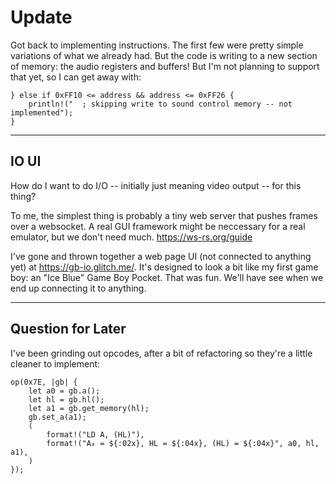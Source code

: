 # Update

Got back to implementing instructions. The first few were pretty simple variations of what we already had. But the code is writing to a new section of memory: the audio registers and buffers! But I'm not planning to support that yet, so I can get away with:

    } else if 0xFF10 <= address && address <= 0xFF26 {
        println!("  ; skipping write to sound control memory -- not implemented");
    }

---

## IO UI

How do I want to do I/O -- initially just meaning video output -- for this thing?

To me, the simplest thing is probably a tiny web server that pushes frames over a websocket. A real GUI framework might be neccessary for a real emulator, but we don't need much. <https://ws-rs.org/guide>

I've gone and thrown together a web page UI (not connected to anything yet) at https://gb-io.glitch.me/. It's designed to look a bit like my first game boy: an "Ice Blue" Game Boy Pocket. That was fun. We'll have see when we end up connecting it to anything.

---

## Question for Later

I've been grinding out opcodes, after a bit of refactoring so they're a little cleaner to implement:

    op(0x7E, |gb| {
        let a0 = gb.a();
        let hl = gb.hl();
        let a1 = gb.get_memory(hl);
        gb.set_a(a1);
        (
            format!("LD A, (HL)"),
            format!("A₀ = ${:02x}, HL = ${:04x}, (HL) = ${:04x}", a0, hl, a1),
        )
    });

